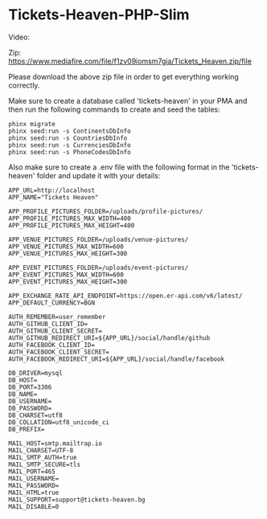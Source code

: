 # Tickets-Heaven-PHP-Slim

Video: 

Zip: https://www.mediafire.com/file/f1zv09iomsm7gia/Tickets_Heaven.zip/file

Please download the above zip file in order to get everything working correctly.

Make sure to create a database called 'tickets-heaven' in your PMA and then run the following commands to create and seed the tables:

```
phinx migrate
phinx seed:run -s ContinentsDbInfo
phinx seed:run -s CountriesDbInfo
phinx seed:run -s CurrenciesDbInfo
phinx seed:run -s PhoneCodesDbInfo
```

Also make sure to create a .env file with the following format in the 'tickets-heaven' folder and update it with your details:

```
APP_URL=http://localhost
APP_NAME="Tickets Heaven"

APP_PROFILE_PICTURES_FOLDER=/uploads/profile-pictures/
APP_PROFILE_PICTURES_MAX_WIDTH=400
APP_PROFILE_PICTURES_MAX_HEIGHT=400

APP_VENUE_PICTURES_FOLDER=/uploads/venue-pictures/
APP_VENUE_PICTURES_MAX_WIDTH=600
APP_VENUE_PICTURES_MAX_HEIGHT=300

APP_EVENT_PICTURES_FOLDER=/uploads/event-pictures/
APP_EVENT_PICTURES_MAX_WIDTH=600
APP_EVENT_PICTURES_MAX_HEIGHT=300

APP_EXCHANGE_RATE_API_ENDPOINT=https://open.er-api.com/v6/latest/
APP_DEFAULT_CURRENCY=BGN

AUTH_REMEMBER=user_remember
AUTH_GITHUB_CLIENT_ID=
AUTH_GITHUB_CLIENT_SECRET=
AUTH_GITHUB_REDIRECT_URI=${APP_URL}/social/handle/github
AUTH_FACEBOOK_CLIENT_ID=
AUTH_FACEBOOK_CLIENT_SECRET=
AUTH_FACEBOOK_REDIRECT_URI=${APP_URL}/social/handle/facebook

DB_DRIVER=mysql
DB_HOST=
DB_PORT=3306
DB_NAME=
DB_USERNAME=
DB_PASSWORD=
DB_CHARSET=utf8
DB_COLLATION=utf8_unicode_ci
DB_PREFIX=

MAIL_HOST=smtp.mailtrap.io
MAIL_CHARSET=UTF-8
MAIL_SMTP_AUTH=true
MAIL_SMTP_SECURE=tls
MAIL_PORT=465
MAIL_USERNAME=
MAIL_PASSWORD=
MAIL_HTML=true
MAIL_SUPPORT=support@tickets-heaven.bg
MAIL_DISABLE=0
```
